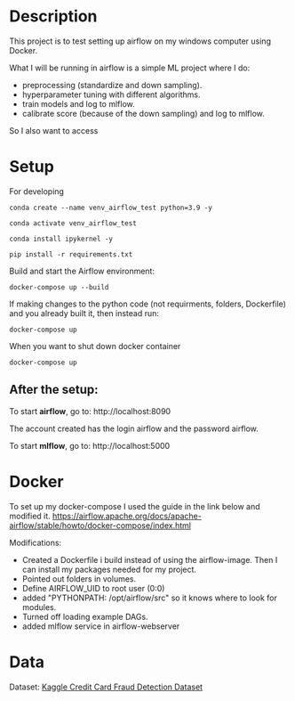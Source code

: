# Description

This project is to test setting up airflow on my windows computer using Docker. 

What I will be running in airflow is a simple ML project where I do:
- preprocessing (standardize and down sampling).
- hyperparameter tuning with different algorithms.
- train models and log to mlflow.
- calibrate score (because of the down sampling) and log to mlflow.

So I also want to access 

# Setup

For developing

```
conda create --name venv_airflow_test python=3.9 -y

conda activate venv_airflow_test

conda install ipykernel -y

pip install -r requirements.txt
```

Build and start the Airflow environment:

```
docker-compose up --build
```

If making changes to the python code (not requirments, folders, Dockerfile) and you already built it, then instead run:

```
docker-compose up
```

When you want to shut down docker container
```
docker-compose up
```

## After the setup:

To start **airflow**, go to:
http://localhost:8090

The account created has the login airflow and the password airflow.


To start **mlflow**, go to:
http://localhost:5000 


# Docker

To set up my docker-compose I used the guide in the link below and modified it.
https://airflow.apache.org/docs/apache-airflow/stable/howto/docker-compose/index.html

Modifications:
- Created a Dockerfile i build instead of using the airflow-image. Then I can install my packages needed for my project. 
- Pointed out folders in volumes.
- Define AIRFLOW_UID to root user (0:0)
- added "PYTHONPATH: /opt/airflow/src" so it knows where to look for modules.
- Turned off loading example DAGs.
- added mlflow service in airflow-webserver


# Data 

Dataset: [Kaggle Credit Card Fraud Detection Dataset](https://www.kaggle.com/mlg-ulb/creditcardfraud)
